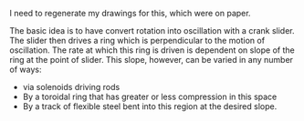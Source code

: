 I need to regenerate my drawings for this, which were on paper.

The basic idea is to have convert rotation into oscillation with a crank slider.  The slider then drives a ring
which is perpendicular to the motion of oscillation.  The rate at which this ring is driven is dependent on slope of
the ring at the point of slider. This slope, however, can be varied in any number of ways:

* via solenoids driving rods
* By a toroidal ring that has greater or less compression in this space
* By a track of flexible steel bent into this region at the desired slope.

